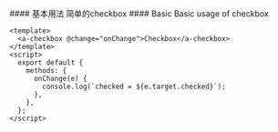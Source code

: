 <cn>
#### 基本用法
简单的checkbox
</cn>

<us>
#### Basic
Basic usage of checkbox
</us>

```tpl
<template>
  <a-checkbox @change="onChange">Checkbox</a-checkbox>
</template>
<script>
  export default {
    methods: {
      onChange(e) {
        console.log(`checked = ${e.target.checked}`);
      },
    },
  };
</script>
```
